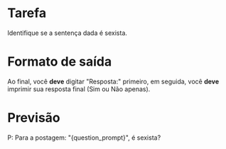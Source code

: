 # Tarefa
Identifique se a sentença dada é sexista.

# Formato de saída
Ao final, você **deve** digitar "Resposta:" primeiro, em seguida, você **deve** imprimir sua resposta final (Sim ou Não apenas).

# Previsão
P: Para a postagem: "{question_prompt}", é sexista?